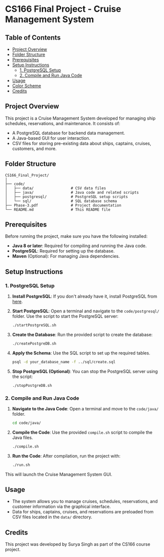 
# CS166 Final Project - Cruise Management System

## Table of Contents
- [Project Overview](#project-overview)
- [Folder Structure](#folder-structure)
- [Prerequisites](#prerequisites)
- [Setup Instructions](#setup-instructions)
  - [1. PostgreSQL Setup](#1-postgresql-setup)
  - [2. Compile and Run Java Code](#2-compile-and-run-java-code)
- [Usage](#usage)
- [Color Scheme](#color-scheme)
- [Credits](#credits)

## Project Overview
This project is a Cruise Management System developed for managing ship schedules, reservations, and maintenance. It consists of:
- A PostgreSQL database for backend data management.
- A Java-based GUI for user interaction.
- CSV files for storing pre-existing data about ships, captains, cruises, customers, and more.

## Folder Structure

```
CS166_Final_Project/
│
├── code/
│   ├── data/                 # CSV data files
│   ├── java/                 # Java code and related scripts
│   ├── postgresql/           # PostgreSQL setup scripts
│   └── sql/                  # SQL database schema
├── Phase-3.pdf               # Project documentation
└── README.md                 # This README file
```

## Prerequisites
Before running the project, make sure you have the following installed:
- **Java 8 or later**: Required for compiling and running the Java code.
- **PostgreSQL**: Required for setting up the database.
- **Maven** (Optional): For managing Java dependencies.

## Setup Instructions

### 1. PostgreSQL Setup
1. **Install PostgreSQL**: If you don't already have it, install PostgreSQL from [here](https://www.postgresql.org/download/).

2. **Start PostgreSQL**: Open a terminal and navigate to the `code/postgresql/` folder. Use the script to start the PostgreSQL server:
   ```bash
   ./startPostgreSQL.sh
   ```

3. **Create the Database**: Run the provided script to create the database:
   ```bash
   ./createPostgreDB.sh
   ```

4. **Apply the Schema**: Use the SQL script to set up the required tables.
   ```bash
   psql -d your_database_name -f ../sql/create.sql
   ```

5. **Stop PostgreSQL (Optional)**: You can stop the PostgreSQL server using the script:
   ```bash
   ./stopPostgreDB.sh
   ```

### 2. Compile and Run Java Code

1. **Navigate to the Java Code**: Open a terminal and move to the `code/java/` folder.
   ```bash
   cd code/java/
   ```

2. **Compile the Code**: Use the provided `compile.sh` script to compile the Java files.
   ```bash
   ./compile.sh
   ```

3. **Run the Code**: After compilation, run the project with:
   ```bash
   ./run.sh
   ```

This will launch the Cruise Management System GUI.

## Usage
- The system allows you to manage cruises, schedules, reservations, and customer information via the graphical interface.
- Data for ships, captains, cruises, and reservations are preloaded from CSV files located in the `data/` directory.

## Credits
This project was developed by Surya Singh as part of the CS166 course project.
